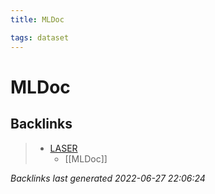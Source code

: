 ```yaml
---
title: MLDoc

tags: dataset 
---
```


# MLDoc


## Backlinks

> - [LASER](LASER.md)
>   - [[MLDoc]]

_Backlinks last generated 2022-06-27 22:06:24_
